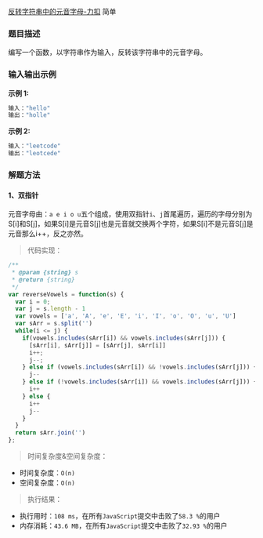 
[反转字符串中的元音字母-力扣](https://leetcode-cn.com/problems/reverse-vowels-of-a-string/description/)
<span>简单</span>

### 题目描述
编写一个函数，以字符串作为输入，反转该字符串中的元音字母。


### 输入输出示例
**示例 1:**
```js
输入："hello"
输出："holle"
```

**示例 2:**
```js
输入："leetcode"
输出："leotcede"
```

### 解题方法

#### 1、双指针
元音字母由：`a e i o u`五个组成，使用双指针`i`、`j`首尾遍历，遍历的字母分别为S[i]和S[j]，如果S[i]是元音S[j]也是元音就交换两个字符，如果S[i]不是元音S[j]是元音那么i++，反之亦然。

> 代码实现：

```js
/**
 * @param {string} s
 * @return {string}
 */
var reverseVowels = function(s) {
  var i = 0;
  var j = s.length - 1
  var vowels = ['a', 'A', 'e', 'E', 'i', 'I', 'o', 'O', 'u', 'U']
  var sArr = s.split('')
  while(i <= j) {
    if(vowels.includes(sArr[i]) && vowels.includes(sArr[j])) {
      [sArr[i], sArr[j]] = [sArr[j], sArr[i]]
      i++;
      j--;
    } else if (vowels.includes(sArr[i]) && !vowels.includes(sArr[j])) {
      j--
    } else if (!vowels.includes(sArr[i]) && vowels.includes(sArr[j])) {
      i++
    } else {
      i++
      j--
    }
  }
  return sArr.join('')
};
```

> 时间复杂度&空间复杂度：
- 时间复杂度：`O(n)`
- 空间复杂度：`O(n)`

> 执行结果：

- 执行用时：`108 ms`，在所有`JavaScript`提交中击败了`58.3 %`的用户
- 内存消耗：`43.6 MB`，在所有`JavaScript`提交中击败了`32.93 %`的用户
